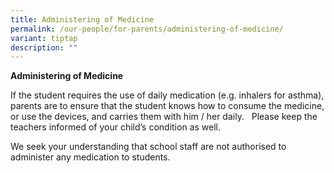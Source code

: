 ```yaml
---
title: Administering of Medicine
permalink: /our-people/for-parents/administering-of-medicine/
variant: tiptap
description: ""
---
```

<p><strong>Administering of Medicine</strong>
</p>
<p>If the student requires the use of daily medication (e.g. inhalers for
asthma), parents are to ensure that the student knows how to consume the
medicine, or use the devices, and carries them with him / her daily.&nbsp;
&nbsp;Please keep the teachers informed of your child’s condition as well.&nbsp;</p>
<p>We seek your understanding that school staff are not authorised to administer
any medication to students.&nbsp;</p>
<p>&nbsp;</p>